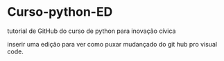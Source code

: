 # Curso-python-ED
tutorial de GitHub do curso de python para inovação cívica

inserir uma edição para ver como puxar mudançado do git hub pro visual code. 
